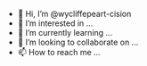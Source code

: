 - 👋 Hi, I’m @wycliffepeart-cision
- 👀 I’m interested in ...
- 🌱 I’m currently learning ...
- 💞️ I’m looking to collaborate on ...
- 📫 How to reach me ...

<!---
wycliffepeart-cision/wycliffepeart-cision is a ✨ special ✨ repository because its `README.md` (this file) appears on your GitHub profile.
You can click the Preview link to take a look at your changes.
--->
